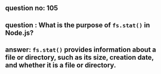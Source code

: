 
      
## question no: 105

## question : What is the purpose of `fs.stat()` in Node.js?

## answer: `fs.stat()` provides information about a file or directory, such as its size, creation date, and whether it is a file or directory.
      